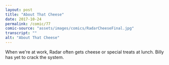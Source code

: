 ```yaml
---
layout: post
title: "About That Cheese"
date: 2017-10-24
permalink: /comic/77
comic-source: "assets/images/comics/RadarCheeseFinal.jpg"
transcript: ""
alt: "About That Cheese"
---
```


When we're at work, Radar often gets cheese or special treats at lunch. Billy has yet to crack the system.
